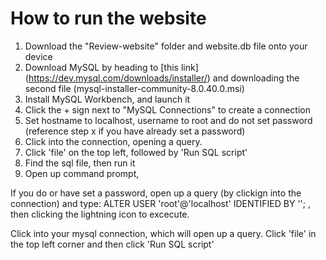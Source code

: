 # How to run the website

1. Download the "Review-website" folder and website.db file onto your device 
2. Download MySQL by heading to [this link] (https://dev.mysql.com/downloads/installer/) and downloading the second file (mysql-installer-community-8.0.40.0.msi)
3. Install MySQL Workbench, and launch it
4. Click the + sign next to "MySQL Connections" to create a connection
5. Set hostname to localhost, username to root and do not set password (reference step x if you have already set a password)
6. Click into the connection, opening a query.
7. Click 'file' on the top left, followed by 'Run SQL script'
8. Find the sql file, then run it
9. Open up command prompt, 



If you do or have set a password, open up a query (by clickign into the connection) and type: ALTER USER 'root'@'localhost' IDENTIFIED BY ''; , then clicking the lightning icon to excecute. 

Click into your mysql connection, which will open up a query. Click 'file' in the top left corner and then click 'Run SQL script'



